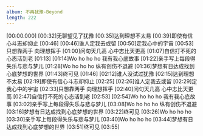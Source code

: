 ```yaml
---
album: 不再犹豫-Beyond
length: 222
---
```

[00:00.000]
[00:32]无聊望见了犹豫
[00:35]达到理想不太易
[00:39]即使有信心斗志却抑止
[00:46]
[00:46]谁人定我去或留
[00:50]定我心中的宇宙
[00:53]只想靠两手 向理想挥手
[01:00]问句天几高 心中志比天更高
[01:07]自信打不死的心态活到老
[01:13]
[01:14]Wo ho ho ho 我有我心底故事
[01:22]亲手写上每段得失乐与悲与梦儿
[01:28]Wo ho ho ho 纵有创伤不退避
[01:36]梦想有日达成找到心底梦想的世界
[01:43]终可见
[01:46]
[02:12]谁人没试过犹豫
[02:15]达到理想不太易
[02:19]即使有信心斗志却抑止
[02:25]
[02:26]谁人定我去或留
[02:29]定我心中的宇宙
[02:33]只想靠两手 向理想挥手
[02:40]问句天几高 心中志比天更高
[02:47]自信打不死的心态活到老
[02:53]
[02:54]Wo ho ho ho 我有我心底故事
[03:02]亲手写上每段得失乐与悲与梦儿
[03:08]Wo ho ho ho 纵有创伤不退避
[03:16]梦想有日达成找到心底梦想的世界
[03:22]终可见
[03:26]Wo ho ho ho
[03:30]亲手写上每段得失乐与悲与梦儿
[03:40]Wo ho ho ho
[03:44]梦想有日达成找到心底梦想的世界
[03:51]终可见
[03:55]